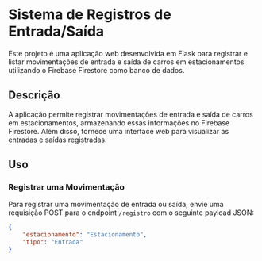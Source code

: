 # Sistema de Registros de Entrada/Saída

Este projeto é uma aplicação web desenvolvida em Flask para registrar e listar movimentações de entrada e saída de carros em estacionamentos utilizando o Firebase Firestore como banco de dados.

## Descrição

A aplicação permite registrar movimentações de entrada e saída de carros em estacionamentos, armazenando essas informações no Firebase Firestore. Além disso, fornece uma interface web para visualizar as entradas e saídas registradas.

## Uso

### Registrar uma Movimentação

Para registrar uma movimentação de entrada ou saída, envie uma requisição POST para o endpoint `/registro` com o seguinte payload JSON:

```json
{
    "estacionamento": "Estacionamento",
    "tipo": "Entrada"
}
